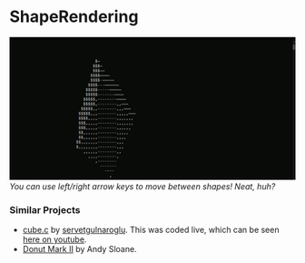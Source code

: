 # ShapeRendering

![demo.gif](demo.gif)
<br> *You can use left/right arrow keys to move between shapes! Neat, huh?*

### Similar Projects

- [cube.c](https://github.com/servetgulnaroglu/cube.c) by [servetgulnaroglu](https://github.com/servetgulnaroglu). This was coded live, which can be seen [here on youtube](https://youtu.be/p09i_hoFdd0).
- [Donut Mark II](https://www.a1k0n.net/2011/07/20/donut-math.html) by Andy Sloane. 
